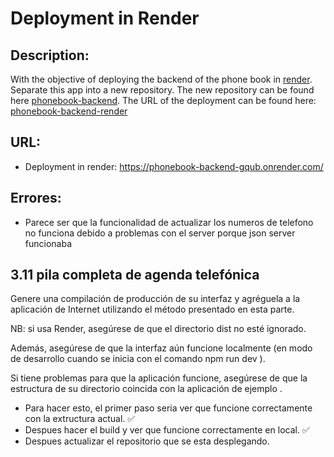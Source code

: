 # Deployment in Render

## Description:

With the objective of deploying the backend of the phone book in [render](https://render.com/). Separate this app into a new repository. The new repository can be found here [phonebook-backend](https://github.com/fernargdev/phonebook-backend). The URL of the deployment can be found here: [phonebook-backend-render](https://phonebook-backend-gqub.onrender.com/)

## URL:

- Deployment in render: https://phonebook-backend-gqub.onrender.com/

## Errores:

- Parece ser que la funcionalidad de actualizar los numeros de telefono no funciona debido a problemas con el server porque json server funcionaba

## 3.11 pila completa de agenda telefónica

Genere una compilación de producción de su interfaz y agréguela a la aplicación de Internet utilizando el método presentado en esta parte.

NB: si usa Render, asegúrese de que el directorio dist no esté ignorado.

Además, asegúrese de que la interfaz aún funcione localmente (en modo de desarrollo cuando se inicia con el comando npm run dev ).

Si tiene problemas para que la aplicación funcione, asegúrese de que la estructura de su directorio coincida con la aplicación de ejemplo .

- Para hacer esto, el primer paso seria ver que funcione correctamente con la extructura actual. ✅
- Despues hacer el build y ver que funcione correctamente en local. ✅
- Despues actualizar el repositorio que se esta desplegando.
